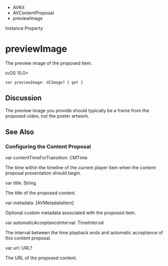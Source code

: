 

- AVKit
- AVContentProposal
-  previewImage 

Instance Property

# previewImage

The preview image of the proposed item.

tvOS 10.0+

``` source
var previewImage: UIImage? { get }
```

## Discussion

The preview image you provide should typically be a frame from the proposed video, not the poster artwork.

## See Also

### Configuring the Content Proposal

var contentTimeForTransition: CMTime

The time within the timeline of the current player item when the content proposal presentation should begin.

var title: String

The title of the proposed content.

var metadata: [AVMetadataItem]

Optional custom metadata associated with the proposed item.

var automaticAcceptanceInterval: TimeInterval

The interval between the time playback ends and automatic acceptance of this content proposal.

var url: URL?

The URL of the proposed content.

